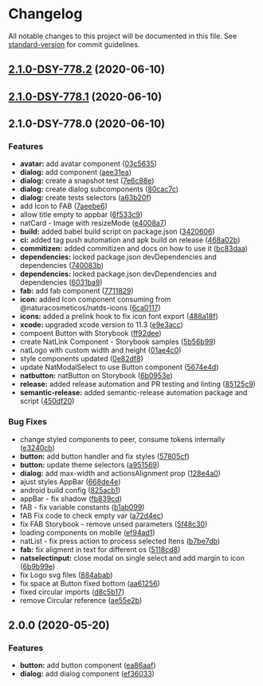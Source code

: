# Changelog

All notable changes to this project will be documented in this file. See [standard-version](https://github.com/conventional-changelog/standard-version) for commit guidelines.

## [2.1.0-DSY-778.2](https://github.com/natura-cosmeticos/natds-rn/compare/v2.1.0-DSY-778.1...v2.1.0-DSY-778.2) (2020-06-10)

## [2.1.0-DSY-778.1](https://github.com/natura-cosmeticos/natds-rn/compare/v2.1.0-DSY-778.0...v2.1.0-DSY-778.1) (2020-06-10)

## 2.1.0-DSY-778.0 (2020-06-10)


### Features

* **avatar:** add avatar component ([03c5635](https://github.com/natura-cosmeticos/natds-rn/commit/03c5635fe0af574e5a8c02929afe24571c8c29ca))
* **dialog:** add component ([aee31ea](https://github.com/natura-cosmeticos/natds-rn/commit/aee31ea9ec90b140d30db57e2b6bcd170d7a9b5e))
* **dialog:** create a snapshot test ([7e6c88e](https://github.com/natura-cosmeticos/natds-rn/commit/7e6c88e68df2fa27f36ecb85c2d07ff2c06e3b23))
* **dialog:** create dialog subcomponents ([80cac7c](https://github.com/natura-cosmeticos/natds-rn/commit/80cac7cab211ffdfc0ae6e360cc4a28decae94d6))
* **dialog:** create tests selectors ([a63b20f](https://github.com/natura-cosmeticos/natds-rn/commit/a63b20f84249dcdf62d4f2f4e9ac3c5c3d669bc2))
* add Icon to FAB ([7aeebe6](https://github.com/natura-cosmeticos/natds-rn/commit/7aeebe689e52990e7d3b2e8fdb4d33274313f928))
* allow title empty to appbar ([6f533c9](https://github.com/natura-cosmeticos/natds-rn/commit/6f533c91c17b7a657d8bb60ce004a107723a7177))
* natCard - Image with resizeMode ([e4008a7](https://github.com/natura-cosmeticos/natds-rn/commit/e4008a7899d3e017a8801e60de951be64fcfa7db))
* **build:** added babel build script on package.json ([3420606](https://github.com/natura-cosmeticos/natds-rn/commit/3420606e01110b5ba418b3d6850b1242d98dd07b))
* **ci:** added tag push automation and apk build on release ([468a02b](https://github.com/natura-cosmeticos/natds-rn/commit/468a02b5c909a76dd3e2edf5698066dadb108b35))
* **commitizen:** added commitizen and docs on how to use it ([bc83daa](https://github.com/natura-cosmeticos/natds-rn/commit/bc83daa3f868b0da694a382de2bbb75e8ba7790b))
* **dependencies:** locked package.json devDependencies and dependencies ([740083b](https://github.com/natura-cosmeticos/natds-rn/commit/740083bf503b43d7f85fa09033edec6e7015184b))
* **dependencies:** locked package.json devDependencies and dependencies ([6031ba9](https://github.com/natura-cosmeticos/natds-rn/commit/6031ba9df1a9fcfe165f6b4bdea073fcb80d595e))
* **fab:** add fab component ([7711829](https://github.com/natura-cosmeticos/natds-rn/commit/7711829ad12f087e7848fdbe70713d1209f6594e))
* **icon:** added Icon component consuming from @naturacosmeticos/natds-icons ([6ca0117](https://github.com/natura-cosmeticos/natds-rn/commit/6ca0117d3bac11b0b73815a038ed7af97a4924ad))
* **icons:** added a prelink hook to fix icon font export ([488a18f](https://github.com/natura-cosmeticos/natds-rn/commit/488a18fcf926c06e9810f838c592768b08f2921b))
* **xcode:** upgraded xcode version to 11.3 ([e9e3acc](https://github.com/natura-cosmeticos/natds-rn/commit/e9e3acc2ce9e9d419bd253f9b2547874be899952))
* compoent Button with Storybook ([ff92dee](https://github.com/natura-cosmeticos/natds-rn/commit/ff92dee85916c6e27a45d5a1908d9e41c0163622))
* create NatLink Component - Storybook samples ([5b56b99](https://github.com/natura-cosmeticos/natds-rn/commit/5b56b994e5c4122de6e6e4f81c5020728350f941))
* natLogo with custom width and height ([01ae4c0](https://github.com/natura-cosmeticos/natds-rn/commit/01ae4c084c80d7f6611e9b35bb1e41cfbc12dd55))
* style components updated ([0e82df8](https://github.com/natura-cosmeticos/natds-rn/commit/0e82df8d301da43171d67b0783ef51de168e094b))
* update NatModalSelect to use Button component ([5674e4d](https://github.com/natura-cosmeticos/natds-rn/commit/5674e4ddc0cd2436db1dd9a97f183b92cc3bffde))
* **natbutton:** natButton on Storybook ([6b0953e](https://github.com/natura-cosmeticos/natds-rn/commit/6b0953ec05421f9b7c3104f823cf7f98221c86d7))
* **release:** added release automation and PR testing and linting ([85125c9](https://github.com/natura-cosmeticos/natds-rn/commit/85125c90adabe0072bfa4b347f9a9a2d039ee237))
* **semantic-release:** added semantic-release automation package and script ([450df20](https://github.com/natura-cosmeticos/natds-rn/commit/450df20010edbef45eb08b21739e50fde694da2b))


### Bug Fixes

* change styled components to peer, consume tokens internally ([e3240cb](https://github.com/natura-cosmeticos/natds-rn/commit/e3240cb8ffa2415dbf0ae97ec395e770f05877d7))
* **button:** add button handler and fix styles ([57805cf](https://github.com/natura-cosmeticos/natds-rn/commit/57805cf5c602da2560116de0c18e05a40eaaeb1e))
* **button:** update theme selectors ([a951569](https://github.com/natura-cosmeticos/natds-rn/commit/a951569aef114764e2d54409d5ccfaa2d1048411))
* **dialog:** add max-width and actionsAlignment prop ([128e4a0](https://github.com/natura-cosmeticos/natds-rn/commit/128e4a0a789d95adc7533e2f8b414255d9105225))
* ajust styles AppBar ([668de4e](https://github.com/natura-cosmeticos/natds-rn/commit/668de4ef8286e8007e0bba5cb8d10ca4e5451d32))
* android build config ([825acb1](https://github.com/natura-cosmeticos/natds-rn/commit/825acb1be45047752f54829930b8caaefe9bab57))
* appBar - fix shadow ([fb839cd](https://github.com/natura-cosmeticos/natds-rn/commit/fb839cd71307a48ab930993ea76875e261e975a8))
* fAB - fix variable constants ([b1ab099](https://github.com/natura-cosmeticos/natds-rn/commit/b1ab099a6c85549be45f27c59380af4b88082b7f))
* fAB Fix code to check empty var ([a72d4ec](https://github.com/natura-cosmeticos/natds-rn/commit/a72d4ec49f5c0ad65a217ea5e43e081f95c9a67b))
* fix FAB Storybook - remove unsed parameters ([5f48c30](https://github.com/natura-cosmeticos/natds-rn/commit/5f48c30fc2939d5c6f116adff4f4da0f282b6e6f))
* loading components on mobile ([ef94ad1](https://github.com/natura-cosmeticos/natds-rn/commit/ef94ad1577666730a8395327e156d084be2298ae))
* natList - fix press action to process selected Itens ([b7be7db](https://github.com/natura-cosmeticos/natds-rn/commit/b7be7db3a439726dfb66b5197b366421ec12dcaf))
* **fab:** fix aligment in text for different os ([5118cd8](https://github.com/natura-cosmeticos/natds-rn/commit/5118cd8dfaa1f64dd3f3f6ca106af9bfa6ca8028))
* **natselectinput:** close modal on single select and add margin to icon ([6b9b99e](https://github.com/natura-cosmeticos/natds-rn/commit/6b9b99e64fef85839933c4ba9d4fe541e71610a6))
* fix Logo svg files ([884abab](https://github.com/natura-cosmeticos/natds-rn/commit/884ababb0c823024aa5429c1d4cc0551ab6fe780))
* fix space at Button fixed bottom ([aa61256](https://github.com/natura-cosmeticos/natds-rn/commit/aa6125693058800b2ef84d2dfa482c07efaa6730))
* fixed circular imports ([d8c5b17](https://github.com/natura-cosmeticos/natds-rn/commit/d8c5b176d0e79f6db630b218af21d4c50101882c))
* remove Circular reference ([ae55e2b](https://github.com/natura-cosmeticos/natds-rn/commit/ae55e2b7a762cc96402c20f0d141e317ba143ed4))

## 2.0.0 (2020-05-20)


### Features

* **button:** add button component ([ea86aaf](https://github.com/natura-cosmeticos/natds-rn/commit/ea86aaf3b9c5f01fc780826911fba0b489339e28))
* **dialog:** add dialog component ([ef36033](https://github.com/natura-cosmeticos/natds-rn/commit/ef36033baf090a89b2d6f258b936edd0d4f993f7))
